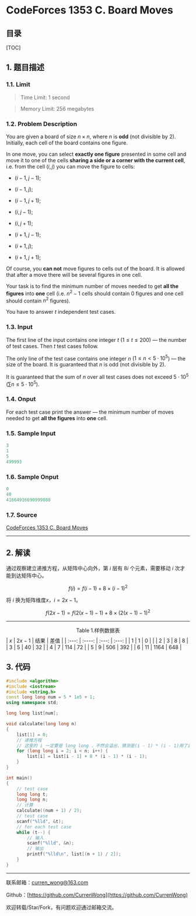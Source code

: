 CodeForces 1353 C. Board Moves
===

目录
---

[TOC]

## 1. 题目描述

### 1.1. Limit

>Time Limit: 1 second

>Memory Limit: 256 megabytes

### 1.2. Problem Description

You are given a board of size $n \times n$, where $n$ is   **odd** (not divisible by $2$). Initially, each cell of the board contains one figure.

In one move, you can select **exactly one figure** presented in some cell and move it to one of the cells **sharing a side or a corner with the   current cell**, i.e. from the cell $(i, j)$ you can move the figure to cells:

- $(i - 1, j - 1)$;

- $(i - 1, j)$;

- $(i - 1, j + 1)$;

- $(i, j - 1)$;

- $(i, j + 1)$;

- $(i + 1, j - 1)$;

- $(i + 1, j)$;

- $(i + 1, j + 1)$;

Of course, you **can not** move figures to cells out of the board. It is allowed that after a move there will be several figures in one cell.

Your task is to find the minimum number of moves needed to get   **all the figures** into   **one** cell (i.e. $n^2-1$ cells should contain $0$ figures and one cell should contain $n^2$ figures).

You have to answer $t$ independent test cases.

### 1.3. Input

The first line of the input contains one integer $t$ ($1 \le t \le 200$) — the number of test cases. Then $t$ test cases follow.

The only line of the test case contains one integer $n$ ($1 \le n < 5 \cdot 10^5$) — the size of the board. It is guaranteed that $n$ is odd (not divisible by $2$).

It is guaranteed that the sum of $n$ over all test cases does not exceed $5 \cdot 10^5$ ($\sum n \le 5 \cdot 10^5$).

### 1.4. Onput

For each test case print the answer — the minimum number of moves needed to get **all the figures** into **one** cell.

### 1.5. Sample Input

```cpp
3
1
5
499993
```

### 1.6. Sample Onput

```cpp
0
40
41664916690999888
```

### 1.7. Source

[CodeForces 1353 C. Board Moves](https://codeforces.com/problemset/problem/1353/C)

---

## 2. 解读

通过观察建立递推方程，从矩阵中心向外，第 $i$ 层有 $8i$ 个元素，需要移动 $i$ 次才能到达矩阵中心。

$$
f(i) = f(i-1) + 8 \times (i-1)^2
$$

将 $i$ 换为矩阵维度$x$，$i = 2x-1$。

$$
f(2x-1) = f(2(x-1)-1) + 8 \times (2(x-1)-1)^2
$$

---

$$
\text{Table 1.样例数据表}
$$
|  $x$  | $2x-1$ | 结果  | 差值  |
| :---: | :----: | :---: | :---: |
|   1   |   1    |   0   |       |
|   2   |   3    |   8   |   8   |
|   3   |   5    |  40   |  32   |
|   4   |   7    |  114  |  72   |
|   5   |   9    |  506  |  392  |
|   6   |   11   | 1164  |  648  |

## 3. 代码

```cpp
#include <algorithm>
#include <iostream>
#include <string.h>
const long long num = 5 * 1e5 + 1;
using namespace std;

long long list[num];

void calculate(long long n)
{
    list[1] = 0;
    // 递推方程
    // 这里的 i 一定要是 long long ，不然会溢出，猜测是(i - 1) * (i - 1)用了i的类型进行存储
    for (long long i = 2; i < n; i++) {
        list[i] = list[i - 1] + 8 * (i - 1) * (i - 1);
    }
}

int main()
{
    // test case
    long long t;
    long long n;
    // 计算
    calculate((num + 1) / 2);
    // test case
    scanf("%lld", &t);
    // for each test case
    while (t--) {
        // 输入
        scanf("%lld", &n);
        // 输出
        printf("%lld\n", list[(n + 1) / 2]);
    }
}

```

---

联系邮箱：curren_wong@163.com

Github：[https://github.com/CurrenWong](https://github.com/CurrenWong)

欢迎转载/Star/Fork，有问题欢迎通过邮箱交流。
